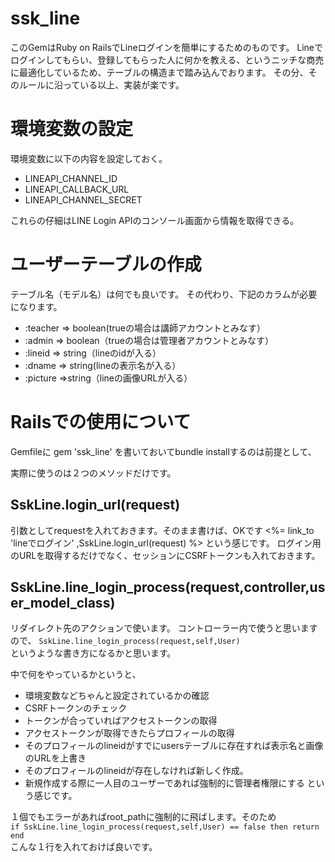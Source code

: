 # ssk_line
このGemはRuby on RailsでLineログインを簡単にするためのものです。
Lineでログインしてもらい、登録してもらった人に何かを教える、というニッチな商売に最適化しているため、テーブルの構造まで踏み込んでおります。
その分、そのルールに沿っている以上、実装が楽です。


# 環境変数の設定
環境変数に以下の内容を設定しておく。

- LINEAPI_CHANNEL_ID
- LINEAPI_CALLBACK_URL
- LINEAPI_CHANNEL_SECRET

これらの仔細はLINE Login APIのコンソール画面から情報を取得できる。

# ユーザーテーブルの作成
テーブル名（モデル名）は何でも良いです。
その代わり、下記のカラムが必要になります。
- :teacher => boolean(trueの場合は講師アカウントとみなす）
- :admin => boolean（trueの場合は管理者アカウントとみなす）
- :lineid => string（lineのidが入る）
- :dname => string(lineの表示名が入る）
- :picture =>string（lineの画像URLが入る）


# Railsでの使用について
Gemfileに
gem 'ssk_line'
を書いておいてbundle installするのは前提として、

実際に使うのは２つのメソッドだけです。

## SskLine.login_url(request)
引数としてrequestを入れておきます。そのまま書けば、OKです
<%= link_to 'lineでログイン' ,SskLine.login_url(request) %>
という感じです。
ログイン用のURLを取得するだけでなく、セッションにCSRFトークンも入れておきます。

## SskLine.line_login_process(request,controller,user_model_class)
リダイレクト先のアクションで使います。
コントローラー内で使うと思いますので、
```SskLine.line_login_process(request,self,User)```  
というような書き方になるかと思います。

中で何をやっているかというと、
- 環境変数などちゃんと設定されているかの確認
- CSRFトークンのチェック
- トークンが合っていればアクセストークンの取得
- アクセストークンが取得できたらプロフィールの取得
- そのプロフィールのlineidがすでにusersテーブルに存在すれば表示名と画像のURLを上書き
- そのプロフィールのlineidが存在しなければ新しく作成。
- 新規作成する際に一人目のユーザーであれば強制的に管理者権限にする
という感じです。

１個でもエラーがあればroot_pathに強制的に飛ばします。そのため  
`if SskLine.line_login_process(request,self,User) == false then return end`  
こんな１行を入れておけば良いです。


